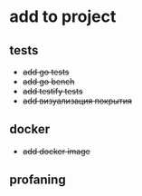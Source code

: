 # add to project
## tests
* ~~add go tests~~
* ~~add go bench~~
* ~~add testify tests~~ 
* ~~add визуализация покрытия~~

## docker

* ~~add docker image~~

## profaning 